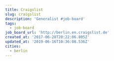 ```yaml
---
title: Craigslist
slug: craigslist
description: 'Generalist #job-board'
tags:
  - job-board
job_board_url: 'http://berlin.en.craigslist.de'
created_at: '2017-06-28T20:22:06.805Z'
updated_at: '2019-06-16T10:36:08.536Z'
cities:
  - berlin
---
```


